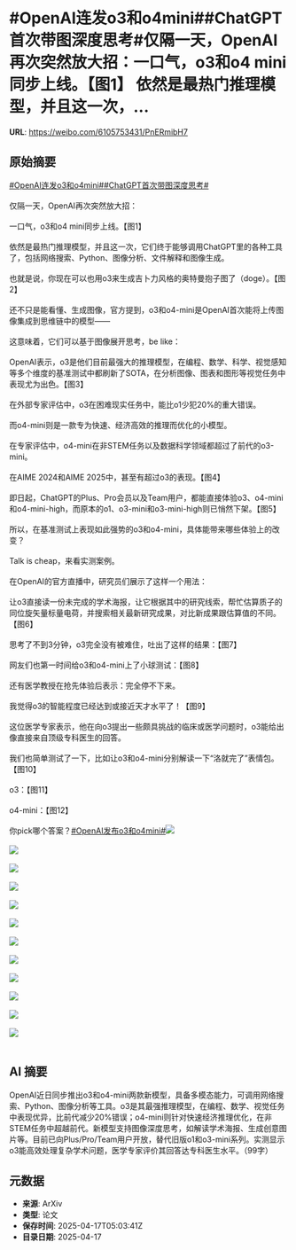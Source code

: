 # #OpenAI连发o3和o4mini##ChatGPT首次带图深度思考#仅隔一天，OpenAI再次突然放大招：一口气，o3和o4 mini同步上线。【图1】 依然是最热门推理模型，并且这一次，...

**URL**: https://weibo.com/6105753431/PnERmibH7

## 原始摘要

<a href="https://m.weibo.cn/search?containerid=231522type%3D1%26t%3D10%26q%3D%23OpenAI%E8%BF%9E%E5%8F%91o3%E5%92%8Co4mini%23&amp;extparam=%23OpenAI%E8%BF%9E%E5%8F%91o3%E5%92%8Co4mini%23" data-hide=""><span class="surl-text">#OpenAI连发o3和o4mini#</span></a><a href="https://m.weibo.cn/search?containerid=231522type%3D1%26t%3D10%26q%3D%23ChatGPT%E9%A6%96%E6%AC%A1%E5%B8%A6%E5%9B%BE%E6%B7%B1%E5%BA%A6%E6%80%9D%E8%80%83%23&amp;extparam=%23ChatGPT%E9%A6%96%E6%AC%A1%E5%B8%A6%E5%9B%BE%E6%B7%B1%E5%BA%A6%E6%80%9D%E8%80%83%23" data-hide=""><span class="surl-text">#ChatGPT首次带图深度思考#</span></a><br><br>仅隔一天，OpenAI再次突然放大招：<br><br>一口气，o3和o4 mini同步上线。【图1】  <br><br>依然是最热门推理模型，并且这一次，它们终于能够调用ChatGPT里的各种工具了，包括网络搜索、Python、图像分析、文件解释和图像生成。<br><br>也就是说，你现在可以也用o3来生成吉卜力风格的奥特曼抱子图了（doge）。【图2】<br><br>还不只是能看懂、生成图像，官方提到，o3和o4-mini是OpenAI首次能将上传图像集成到思维链中的模型——  <br><br>这意味着，它们可以基于图像展开思考，be like：<br><br>OpenAI表示，o3是他们目前最强大的推理模型，在编程、数学、科学、视觉感知等多个维度的基准测试中都刷新了SOTA，在分析图像、图表和图形等视觉任务中表现尤为出色。【图3】<br><br>在外部专家评估中，o3在困难现实任务中，能比o1少犯20%的重大错误。<br><br>而o4-mini则是一款专为快速、经济高效的推理而优化的小模型。<br><br>在专家评估中，o4-mini在非STEM任务以及数据科学领域都超过了前代的o3-mini。<br><br>在AIME 2024和AIME 2025中，甚至有超过o3的表现。【图4】<br><br>即日起，ChatGPT的Plus、Pro会员以及Team用户，都能直接体验o3、o4-mini和o4-mini-high，而原本的o1、o3-mini和o3-mini-high则已悄然下架。【图5】<br><br>所以，在基准测试上表现如此强势的o3和o4-mini，具体能带来哪些体验上的改变？<br><br>Talk is cheap，来看实测案例。<br><br>在OpenAI的官方直播中，研究员们展示了这样一个用法：  <br><br>让o3直接读一份未完成的学术海报，让它根据其中的研究线索，帮忙估算质子的同位旋矢量标量电荷，并搜索相关最新研究成果，对比新成果跟估算值的不同。【图6】<br><br>思考了不到3分钟，o3完全没有被难住，吐出了这样的结果：【图7】<br><br>网友们也第一时间给o3和o4-mini上了小球测试：【图8】  <br><br>还有医学教授在抢先体验后表示：完全停不下来。<br><br>我觉得o3的智能程度已经达到或接近天才水平了！【图9】<br><br>这位医学专家表示，他在向o3提出一些颇具挑战的临床或医学问题时，o3能给出像直接来自顶级专科医生的回答。<br><br>我们也简单测试了一下，比如让o3和o4-mini分别解读一下“洛就完了”表情包。【图10】<br><br>o3：【图11】<br><br>o4-mini：【图12】<br><br>你pick哪个答案？<a href="https://m.weibo.cn/search?containerid=231522type%3D1%26t%3D10%26q%3D%23OpenAI%E5%8F%91%E5%B8%83o3%E5%92%8Co4mini%23&amp;extparam=%23OpenAI%E5%8F%91%E5%B8%83o3%E5%92%8Co4mini%23" data-hide=""><span class="surl-text">#OpenAI发布o3和o4mini#</span></a><img style="" src="https://tvax1.sinaimg.cn/large/006Fd7o3gy1i0jnsnpckej30tl0k0n5l.jpg" referrerpolicy="no-referrer"><br><br><img style="" src="https://tvax1.sinaimg.cn/large/006Fd7o3gy1i0jnsnyh3jj30w90k049m.jpg" referrerpolicy="no-referrer"><br><br><img style="" src="https://tvax3.sinaimg.cn/large/006Fd7o3gy1i0jnsnjo82j30zk0fi426.jpg" referrerpolicy="no-referrer"><br><br><img style="" src="https://tvax2.sinaimg.cn/large/006Fd7o3gy1i0jnsns6ryj30zk0gu79f.jpg" referrerpolicy="no-referrer"><br><br><img style="" src="https://tvax4.sinaimg.cn/large/006Fd7o3gy1i0jnsmvi5jj30k00momyw.jpg" referrerpolicy="no-referrer"><br><br><img style="" src="https://tvax2.sinaimg.cn/large/006Fd7o3gy1i0jnso6vs7j30zk0k0dx5.jpg" referrerpolicy="no-referrer"><br><br><img style="" src="https://tvax2.sinaimg.cn/large/006Fd7o3gy1i0jnsoo6jkg30k00b9u0x.gif" referrerpolicy="no-referrer"><br><br><img style="" src="https://tvax2.sinaimg.cn/large/006Fd7o3gy1i0jnsrmfyqg30ks0bp4qr.gif" referrerpolicy="no-referrer"><br><br><img style="" src="https://tvax3.sinaimg.cn/large/006Fd7o3gy1i0jnt7j6gbj30wo0k0wng.jpg" referrerpolicy="no-referrer"><br><br><img style="" src="https://tvax1.sinaimg.cn/large/006Fd7o3gy1i0jnt805fdj30ud0k018a.jpg" referrerpolicy="no-referrer"><br><br><img style="" src="https://tvax3.sinaimg.cn/large/006Fd7o3gy1i0jnt6uc5mj30lg0k0787.jpg" referrerpolicy="no-referrer"><br><br><img style="" src="https://tvax3.sinaimg.cn/large/006Fd7o3gy1i0jnt7bef4j30zk0d7djb.jpg" referrerpolicy="no-referrer"><br><br>

## AI 摘要

OpenAI近日同步推出o3和o4-mini两款新模型，具备多模态能力，可调用网络搜索、Python、图像分析等工具。o3是其最强推理模型，在编程、数学、视觉任务中表现优异，比前代减少20%错误；o4-mini则针对快速经济推理优化，在非STEM任务中超越前代。新模型支持图像深度思考，如解读学术海报、生成创意图片等。目前已向Plus/Pro/Team用户开放，替代旧版o1和o3-mini系列。实测显示o3能高效处理复杂学术问题，医学专家评价其回答达专科医生水平。（99字）

## 元数据

- **来源**: ArXiv
- **类型**: 论文
- **保存时间**: 2025-04-17T05:03:41Z
- **目录日期**: 2025-04-17
